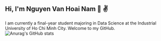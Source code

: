 ## Hi, I'm Nguyen Van Hoai Nam :wave: :v:  
I am currently a final-year student majoring in Data Science at the Industrial University of Ho Chi Minh City. Welcome to my GitHub.  
![Anurag's GitHub stats](https://github-readme-stats.vercel.app/api?username=hnamiuher&show_icons=true&theme=radical)
